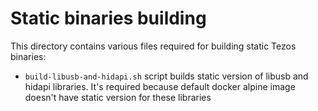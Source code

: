 # Static binaries building

This directory contains various files required for building static
Tezos binaries:

* `build-libusb-and-hidapi.sh` script builds static version of libusb and hidapi
  libraries. It's required because default docker alpine image doesn't have static
  version for these libraries
